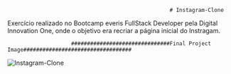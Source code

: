                                                        # Instagram-Clone
Exercício realizado no Bootcamp everis FullStack Developer pela Digital Innovation One, onde o objetivo era recriar a página inicial do Instragam.

                        ###############################Final Project Image##################################



![Instagram-Clone](https://user-images.githubusercontent.com/49037523/97247029-8e725180-17dd-11eb-8847-609dda873aab.png)

